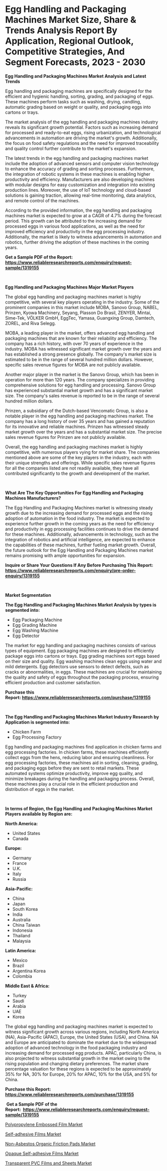 <p><h1>Egg Handling and Packaging Machines Market Size, Share & Trends Analysis Report By Application, Regional Outlook, Competitive Strategies, And Segment Forecasts, 2023 - 2030</h1></p><p><strong>Egg Handling and Packaging Machines Market Analysis and Latest Trends</strong></p>
<p><p>Egg handling and packaging machines are specifically designed for the efficient and hygienic handling, sorting, grading, and packaging of eggs. These machines perform tasks such as washing, drying, candling, automatic grading based on weight or quality, and packaging eggs into cartons or trays.</p><p>The market analysis of the egg handling and packaging machines industry reveals its significant growth potential. Factors such as increasing demand for processed and ready-to-eat eggs, rising urbanization, and technological advancements in automation are driving the market's growth. Additionally, the focus on food safety regulations and the need for improved traceability and quality control further contribute to the market's expansion.</p><p>The latest trends in the egg handling and packaging machines market include the adoption of advanced sensors and computer vision technology to enhance the accuracy of grading and sorting processes. Furthermore, the integration of robotic systems in these machines is enabling higher productivity and efficiency. Manufacturers are also developing machines with modular designs for easy customization and integration into existing production lines. Moreover, the use of IoT technology and cloud-based solutions is gaining traction, allowing real-time monitoring, data analytics, and remote control of the machines.</p><p>According to the provided information, the egg handling and packaging machines market is expected to grow at a CAGR of 4.7% during the forecast period. This growth can be attributed to the increasing demand for processed eggs in various food applications, as well as the need for improved efficiency and productivity in the egg processing industry. Additionally, the market is likely to witness advancements in automation and robotics, further driving the adoption of these machines in the coming years.</p></p>
<p><strong>Get a Sample PDF of the Report:&nbsp; <a href="https://www.reliableresearchreports.com/enquiry/request-sample/1319155">https://www.reliableresearchreports.com/enquiry/request-sample/1319155</a></strong></p>
<p>&nbsp;</p>
<p><strong>Egg Handling and Packaging Machines Major Market Players</strong></p>
<p><p>The global egg handling and packaging machines market is highly competitive, with several key players operating in the industry. Some of the prominent companies in this market include MOBA, Sanovo Group, NABEL, Prinzen, Kyowa Machinery, Seyang, Plasson Do Brasil, ZENYER, Mintai, Sime-Tek, VÖLKER GmbH, EggTec, Yamasa, Guangxing Group, Damtech, ZOREL, and Riva Selegg.</p><p>MOBA, a leading player in the market, offers advanced egg handling and packaging machines that are known for their reliability and efficiency. The company has a rich history, with over 70 years of experience in the industry. MOBA has witnessed significant market growth over the years and has established a strong presence globally. The company's market size is estimated to be in the range of several hundred million dollars. However, specific sales revenue figures for MOBA are not publicly available.</p><p>Another major player in the market is the Sanovo Group, which has been in operation for more than 120 years. The company specializes in providing comprehensive solutions for egg handling and processing. Sanovo Group has experienced substantial market growth and has a significant market size. The company's sales revenue is reported to be in the range of several hundred million dollars.</p><p>Prinzen, a subsidiary of the Dutch-based Vencomatic Group, is also a notable player in the egg handling and packaging machines market. The company has a long history of over 35 years and has gained a reputation for its innovative and reliable machines. Prinzen has witnessed steady market growth over the years and has a substantial market size. The precise sales revenue figures for Prinzen are not publicly available.</p><p>Overall, the egg handling and packaging machines market is highly competitive, with numerous players vying for market share. The companies mentioned above are some of the key players in the industry, each with their unique strengths and offerings. While specific sales revenue figures for all the companies listed are not readily available, they have all contributed significantly to the growth and development of the market.</p></p>
<p>&nbsp;</p>
<p><strong>What Are The Key Opportunities For Egg Handling and Packaging Machines Manufacturers?</strong></p>
<p><p>The Egg Handling and Packaging Machines market is witnessing steady growth due to the increasing demand for processed eggs and the rising adoption of automation in the food industry. The market is expected to experience further growth in the coming years as the need for efficiency and productivity in egg processing facilities continues to drive the demand for these machines. Additionally, advancements in technology, such as the integration of robotics and artificial intelligence, are expected to enhance the capabilities of these machines, further fueling market growth. Overall, the future outlook for the Egg Handling and Packaging Machines market remains promising with ample opportunities for expansion.</p></p>
<p><strong>Inquire or Share Your Questions If Any Before Purchasing This Report: <a href="https://www.reliableresearchreports.com/enquiry/pre-order-enquiry/1319155">https://www.reliableresearchreports.com/enquiry/pre-order-enquiry/1319155</a></strong></p>
<p>&nbsp;</p>
<p><strong>Market Segmentation</strong></p>
<p><strong>The Egg Handling and Packaging Machines Market Analysis by types is segmented into:</strong></p>
<p><ul><li>Egg Packaging Machine</li><li>Egg Grading Machine</li><li>Egg Washing Machine</li><li>Egg Detector</li></ul></p>
<p><p>The market for egg handling and packaging machines consists of various types of equipment. Egg packaging machines are designed to efficiently package eggs into cartons or trays. Egg grading machines sort eggs based on their size and quality. Egg washing machines clean eggs using water and mild detergents. Egg detectors use sensors to detect defects, such as cracks or abnormalities, in eggs. These machines are crucial for maintaining the quality and safety of eggs throughout the packaging process, ensuring efficient production and customer satisfaction.</p></p>
<p><strong>Purchase this Report:&nbsp;<a href="https://www.reliableresearchreports.com/purchase/1319155">https://www.reliableresearchreports.com/purchase/1319155</a></strong></p>
<p>&nbsp;</p>
<p><strong>The Egg Handling and Packaging Machines Market Industry Research by Application is segmented into:</strong></p>
<p><ul><li>Chicken Farm</li><li>Egg Processing Factory</li></ul></p>
<p><p>Egg handling and packaging machines find application in chicken farms and egg processing factories. In chicken farms, these machines efficiently collect eggs from the hens, reducing labor and ensuring cleanliness. For egg processing factories, these machines aid in sorting, cleaning, grading, and packaging eggs before they are sent to retail markets. These automated systems optimize productivity, improve egg quality, and minimize breakages during the handling and packaging process. Overall, these machines play a crucial role in the efficient production and distribution of eggs in the market.</p></p>
<p>&nbsp;</p>
<p><strong>In terms of Region, the Egg Handling and Packaging Machines Market Players available by Region are:</strong></p>
<p>
    <p> <strong> North America: </strong>
        <ul>
            <li>United States</li>
            <li>Canada</li>
        </ul>
        </p> 
    <p> <strong> Europe: </strong>
        <ul>
            <li>Germany</li>
            <li>France</li>
            <li>U.K.</li>
            <li>Italy</li>
            <li>Russia</li>
        </ul>
        </p> 
    <p> <strong> Asia-Pacific: </strong>
        <ul>
            <li>China</li>
            <li>Japan</li>
            <li>South Korea</li>
            <li>India</li>
            <li>Australia</li>
            <li>China Taiwan</li>
            <li>Indonesia</li>
            <li>Thailand</li>
            <li>Malaysia</li>
        </ul>
        </p> 
    <p> <strong> Latin America: </strong>
        <ul>
            <li>Mexico</li>
            <li>Brazil</li>
            <li>Argentina Korea</li>
            <li>Colombia</li>
        </ul>
        </p> 
    <p> <strong> Middle East & Africa: </strong>
        <ul>
            <li>Turkey</li>
            <li>Saudi</li>
            <li>Arabia</li>
            <li>UAE</li>
            <li>Korea</li>
        </ul>
    </p>
    </p>
<p><p>The global egg handling and packaging machines market is expected to witness significant growth across various regions, including North America (NA), Asia-Pacific (APAC), Europe, the United States (USA), and China. NA and Europe are anticipated to dominate the market due to the widespread adoption of advanced technology in the food packaging industry and increasing demand for processed egg products. APAC, particularly China, is also projected to witness substantial growth in the market owing to the rising population and changing dietary preferences. The market share percentage valuation for these regions is expected to be approximately 35% for NA, 30% for Europe, 20% for APAC, 10% for the USA, and 5% for China.</p></p>
<p><strong>Purchase this Report: <a href="https://www.reliableresearchreports.com/purchase/1319155">https://www.reliableresearchreports.com/purchase/1319155</a></strong></p>
<p>&nbsp;<strong>Get a Sample PDF of the Report:&nbsp;&nbsp;<a href="https://www.reliableresearchreports.com/enquiry/request-sample/1319155">https://www.reliableresearchreports.com/enquiry/request-sample/1319155</a></strong></p>
<p><strong></strong></p>
<p><p><a href="https://medium.com/@inner.zone.room/polypropylene-embossed-film-market-insights-into-market-cagr-market-trends-and-growth-strategies-5daeb27b443c">Polypropylene Embossed Film Market</a></p><p><a href="https://medium.com/@plan.sock.color/self-adhesive-films-market-trends-forecast-and-competitive-analysis-to-2030-8a32212d35a9">Self-adhesive Films Market</a></p><p><a href="https://medium.com/@poem.snap.phase/non-asbestos-organic-friction-pads-market-research-report-its-history-and-forecast-2023-to-2030-7d280b341c12">Non-Asbestos Organic Friction Pads Market</a></p><p><a href="https://medium.com/@sight.lens.slot/opaque-self-adhesive-films-market-trends-and-market-analysis-forecasted-for-period-2023-2030-5158373f9b84">Opaque Self-adhesive Films Market</a></p><p><a href="https://medium.com/@favor.look.seal/transparent-pvc-films-and-sheets-market-exploring-market-share-market-trends-and-future-growth-305280af4169">Transparent PVC Films and Sheets Market</a></p></p>